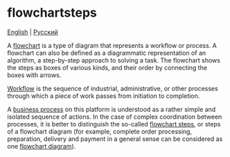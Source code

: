 # flowchartsteps

[English](README.md) | [Русский](README.ru.md)

A [flowchart](https://en.wikipedia.org/wiki/Flowchart) is a type of diagram that represents a workflow or process. A flowchart can also be defined as a diagrammatic representation of an algorithm, a step-by-step approach to solving a task.
The flowchart shows the steps as boxes of various kinds, and their order by connecting the boxes with arrows.

[Workflow](https://dictionary.cambridge.org/dictionary/english/workflow) is the sequence of industrial, administrative, or other processes through which a piece of work passes from initiation to completion.

A [business process](../processes/README.md) on this platform is understood as a rather simple and isolated sequence of actions.
In the case of complex coordination between processes, it is better to distinguish the so-called [flowchart steps](../flowchartsteps/README.md), or steps of a flowchart diagram (for example, complete order processing, preparation, delivery and payment in a general sense can be considered as one [flowchart diagram](../flowchartnames/README.md)).
